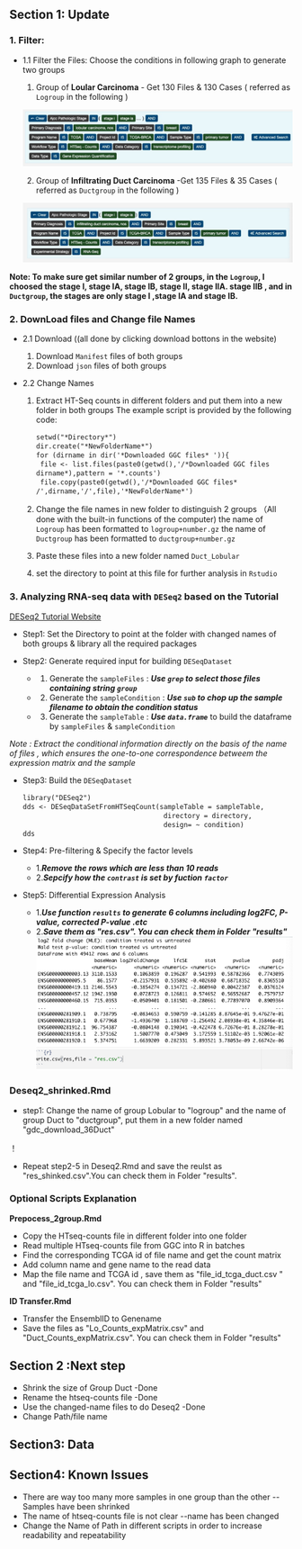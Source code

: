 ## Section 1: Update

### 1. Filter:

- 1.1 Filter the Files: Choose the conditions in following graph to generate two groups


     1. Group of **Loular Carcinoma**  - Get 130 Files & 130 Cases ( referred as  `Logroup` in the following ) 
     
     ![image](https://github.com/Margery0011/510_Final_Project/blob/main/images/891637643908_.pic.jpg)

    
     2. Group of **Infiltrating Duct Carcinoma**  -Get 135 Files & 35 Cases ( referred as  `Ductgroup` in the following ) 

     ![image](https://github.com/Margery0011/510_Final_Project/blob/main/images/901637645023_.pic.jpg)

**Note: To make sure get  similar number of 2 groups, in the `Logroup`, I choosed the stage I, stage IA, stage IB, stage II, stage IIA. stage IIB , and in `Ductgroup`, the stages are only stage I ,stage IA and stage IB.**


### 2. DownLoad files and Change file Names

- 2.1 Download ((all done by clicking download bottons in the website) 
     
     1.  Download `Manifest` files of both groups
     2.  Download `json` files of both groups
     
- 2.2 Change Names 

   1. Extract HT-Seq counts in different folders and put them into a new folder in both groups
       The example script is provided by the following code:
       ```
       setwd("*Directory*")
       dir.create("*NewFolderName*")
       for (dirname in dir('*Downloaded GGC files* ')){  
        file <- list.files(paste0(getwd(),'/*Downloaded GGC files dirname*),pattern = '*.counts')  
        file.copy(paste0(getwd(),'/*Downloaded GGC files* /',dirname,'/',file),'*NewFolderName*')  
       ```
   
   2. Change the file names in new folder to distinguish 2 groups （All done with the built-in functions of the computer)
      the name of `Logroup` has been formatted to `logroup+number.gz`
      the name of `Ductgroup` has been formatted to `ductgroup+number.gz`
      
  3.   Paste these files into a new folder named `Duct_Lobular` 
  4.   set the directory to point at this file for further analysis in `Rstudio`


### 3. Analyzing RNA-seq data with `DESeq2` based on the Tutorial 

   [DESeq2 Tutorial Website](http://bioconductor.org/packages/release/bioc/vignettes/DESeq2/inst/doc/DESeq2.html)

- Step1: Set the Directory to point at the folder with changed names of both groups & library all the required packages

- Step2: Generate required input for building `DESeqDataset`

    - 1. Generate the `sampleFiles` : ***Use `grep` to select those files containing string `group`***
    - 2. Generate the `sampleCondition` : ***Use `sub` to chop up the sample filename to obtain the condition status***
    - 3. Generate the `sampleTable` : ***Use `data.frame`*** to build the dataframe by `sampleFiles` & `sampleCondition`

*Note : Extract the conditional information directly on the basis of the name of files , which ensures the one-to-one correspondence betweem the expression matrix and the sample*

- Step3: Build the `DESeqDataset`

    ```
    library("DESeq2")
    dds <- DESeqDataSetFromHTSeqCount(sampleTable = sampleTable,
                                       directory = directory,
                                       design= ~ condition)
    dds
    ```
      
- Step4: Pre-filtering & Specify the factor levels

     - 1.***Remove the rows which are less than 10 reads***
     - 2.***Sepcify how the `contrast` is set by fuction `factor`***
- Step5: Differential Expression Analysis 

     - 1.***Use function `results` to generate 6 columns including log2FC, P-value, corrected P-value .etc***
     - 2.***Save them as "res.csv". You can check them in Folder "results"***
![](https://github.com/Margery0011/510_Final_Project/blob/main/images/github3.png)

### Deseq2_shrinked.Rmd

- step1: Change the name of group Lobular to "logroup" and the name of group Duct to "ductgroup", put them in a new folder named "gdc_download_36Duct"

！[](https://github.com/Margery0011/510_Final_Project/blob/main/images/711636791515_.pic.jpg)

- Repeat step2-5 in Deseq2.Rmd and save the reulst as "res_shinked.csv".You can check them in Folder "results".

### Optional Scripts Explanation

**Prepocess_2group.Rmd**

- Copy the HTseq-counts file in different folder into one folder
- Read multiple HTseq-counts file from GGC into R in batches
- Find the corresponding TCGA id of file name and get the count matrix
- Add column name and gene name to the read data
- Map the file name and TCGA id , save them as "file_id_tcga_duct.csv " and "file_id_tcga_lo.csv". You can check them in Folder "results"
 

**ID Transfer.Rmd**

- Transfer the EnsemblID to Genename
- Save the files as "Lo_Counts_expMatrix.csv" and "Duct_Counts_expMatrix.csv". You can check them in Folder "results"




## Section 2 :Next step

- Shrink the size of Group Duct -Done
- Rename the htseq-counts file -Done
- Use the changed-name files to do Deseq2 -Done
- Change Path/file name


## Section3: Data

## Section4: Known Issues

- There are way too many more samples in one group than the other --Samples have been shrinked
- The name of htseq-counts file is not clear --name has been changed
- Change the Name of Path in different scripts in order to increase readability and repeatability 
